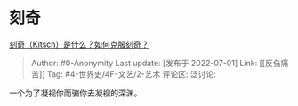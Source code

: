 # 刻奇
[刻奇（Kitsch）是什么？如何克服刻奇？](https://www.zhihu.com/question/27039705/answer/2553044198)

> Author: #0-Anonymity
> Last update: [发布于 2022-07-01]
> Link: [[反刍痛苦]]
> Tag: #4-世界史/4F-文艺/2-艺术 
> 评论区:
> 泛讨论:

一个为了凝视你而骗你去凝视的深渊。
